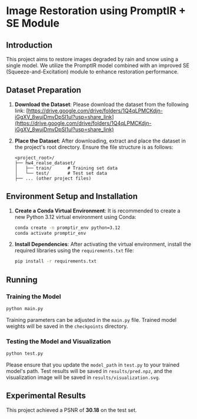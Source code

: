 # Image Restoration using PromptIR + SE Module

## Introduction

This project aims to restore images degraded by rain and snow using a single model. We utilize the PromptIR model combined with an improved SE (Squeeze-and-Excitation) module to enhance restoration performance.

## Dataset Preparation

1.  **Download the Dataset**:
    Please download the dataset from the following link:
    [https://drive.google.com/drive/folders/1Q4qLPMCKdjn-iGgXV_8wujDmvDpSI1ul?usp=share_link](https://drive.google.com/drive/folders/1Q4qLPMCKdjn-iGgXV_8wujDmvDpSI1ul?usp=share_link)

2.  **Place the Dataset**:
    After downloading, extract and place the dataset in the project's root directory. Ensure the file structure is as follows:

    ```
    <project_root>/
    ├── hw4_realse_dataset/
    │   ├── train/      # Training set data
    │   └── test/       # Test set data
    ├── ... (other project files)
    ```

## Environment Setup and Installation

1.  **Create a Conda Virtual Environment**:
    It is recommended to create a new Python 3.12 virtual environment using Conda:
    ```bash
    conda create -n promptir_env python=3.12
    conda activate promptir_env
    ```

2.  **Install Dependencies**:
    After activating the virtual environment, install the required libraries using the `requirements.txt` file:
    ```bash
    pip install -r requirements.txt
    ```

## Running

### Training the Model
```bash
python main.py
```
Training parameters can be adjusted in the `main.py` file. Trained model weights will be saved in the `checkpoints` directory.

### Testing the Model and Visualization
```bash
python test.py
```
Please ensure that you update the `model_path` in `test.py` to your trained model's path. Test results will be saved in `results/pred.npz`, and the visualization image will be saved in `results/visualization.svg`.

## Experimental Results

This project achieved a PSNR of **30.18** on the test set.